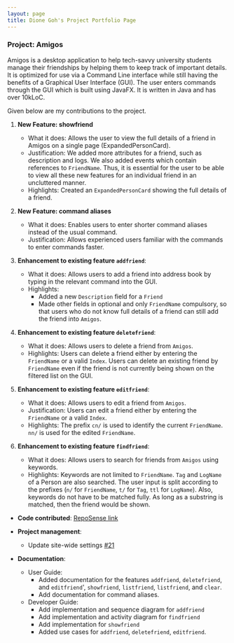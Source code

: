```yaml
---
layout: page
title: Dione Goh's Project Portfolio Page
---
```

### Project: Amigos

Amigos is a desktop application to help tech-savvy university students manage their friendships by helping them to keep
track of important details. It is optimized for use via a Command Line interface while still having the benefits of a 
Graphical User Interface (GUI). The user enters commands through the GUI which is built using JavaFX. 
It is written in Java and has over 10kLoC.

Given below are my contributions to the project.

1. **New Feature: showfriend**
   * What it does: Allows the user to view the full details of a friend in Amigos on a single page (ExpandedPersonCard).
   * Justification: We added more attributes for a friend, such as description and logs. We also added events which
      contain references to `FriendName`. Thus, it is essential for the user to be able to view all these new features 
      for an individual friend in an uncluttered manner.
   * Highlights: Created an `ExpandedPersonCard` showing the full details of a friend.

2. **New Feature: command aliases**
   * What it does: Enables users to enter shorter command aliases instead of the usual command.
   * Justification: Allows experienced users familiar with the commands to enter commands faster.
   
3. **Enhancement to existing feature `addfriend`**: 
    * What it does: Allows users to add a friend into address book by typing in the relevant command into the GUI.
    * Highlights:
      * Added a new `Description` field for a `Friend`
      * Made other fields in optional and only `FriendName` compulsory, so that users who do not know full details of a friend
        can still add the friend into `Amigos`.
      
4. **Enhancement to existing feature `deletefriend`**: 
    * What it does: Allows users to delete a friend from `Amigos`.
    * Highlights: Users can delete a friend either by entering the `FriendName` or a valid `Index`. 
      Users can delete an existing friend by `FriendName` even if the
      friend is not currently being shown on the filtered list on the GUI. 

5. **Enhancement to existing feature `editfriend`**:
    * What it does: Allows users to edit a friend from `Amigos`.
    * Justification: Users can edit a friend either by entering the `FriendName` or a valid `Index`.
    * Highlights: The prefix `cn/` is used to identify the current `FriendName`. `nn/` is used for the
      edited `FriendName`.

6. **Enhancement to existing feature `findfriend`**:
    * What it does: Allows users to search for friends from `Amigos` using keywords.
    * Highlights: Keywords are not limited to `FriendName`. `Tag` and `LogName` of a Person are also
      searched. The user input is split according to the prefixes (`n/` for `FriendName`, `t/` for `Tag`,
      `ttl` for `LogName`). Also, keywords do not have to be matched fully. As long as a substring is matched, then 
      the friend would be shown.

* **Code contributed**: [RepoSense link](https://nus-cs2103-ay2122s2.github.io/tp-dashboard/?search=dionegoh&breakdown=true)

* **Project management**:
    * Update site-wide settings [\#21](https://github.com/AY2122S2-CS2103-F09-2/tp/pull/21)
    
* **Documentation**:
    * User Guide:
        * Added documentation for the features `addfriend`, `deletefriend`, and `editfriend`', `showfriend`,
          `listfriend`, `listfriend`, and `clear`.
        * Add documentation for command aliases.
    * Developer Guide:
        * Add implementation and sequence diagram for `addfriend`
        * Add implementation and activity diagram for `findfriend`
        * Add implementation for `showfriend`
        * Added use cases for `addfriend`, `deletefriend`, `editfriend`.
